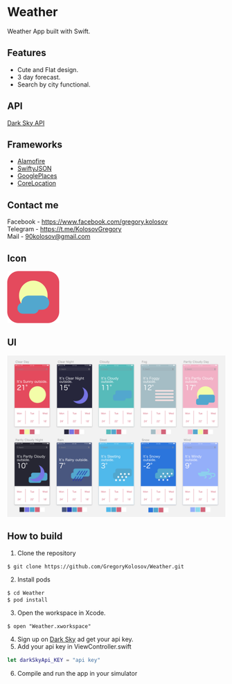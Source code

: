 # Weather
Weather App built with Swift.
## Features
* Cute and Flat design.
* 3 day forecast.
* Search by city functional.
## API
[Dark Sky API](https://darksky.net/)
## Frameworks
* [Alamofire](https://cocoapods.org/pods/Alamofire)
* [SwiftyJSON](https://cocoapods.org/pods/SwiftyJSON)
* [GooglePlaces](https://developers.google.com/places/ios-sdk/autocomplete)
* [CoreLocation](https://developer.apple.com/documentation/corelocation)
## Contact me 
Facebook - https://www.facebook.com/gregory.kolosov
<br>
Telegram - https://t.me/KolosovGregory
<br>
Mail - <90kolosov@gmail.com>
## Icon
![Icon](https://github.com/GregoryKolosov/Weather/blob/master/Design/Icon.png)
## UI
![UI](https://github.com/GregoryKolosov/Weather/blob/master/Design/Weather%20Design.png)
## How to build
1. Clone the repository
```
$ git clone https://github.com/GregoryKolosov/Weather.git
```
2. Install pods
```
$ cd Weather
$ pod install
```
3. Open the workspace in Xcode.
```
$ open "Weather.xworkspace"
```
4. Sign up on [Dark Sky](https://darksky.net/) ad get your api key.
5. Add your api key in ViewController.swift
```swift
let darkSkyApi_KEY = "api key"
```
6. Compile and run the app in your simulator
